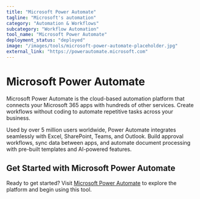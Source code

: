 ```yaml
---
title: "Microsoft Power Automate"
tagline: "Microsoft's automation"
category: "Automation & Workflows"
subcategory: "Workflow Automation"
tool_name: "Microsoft Power Automate"
deployment_status: "deployed"
image: "/images/tools/microsoft-power-automate-placeholder.jpg"
external_link: "https://powerautomate.microsoft.com"
---
```


# Microsoft Power Automate

Microsoft Power Automate is the cloud-based automation platform that connects your Microsoft 365 apps with hundreds of other services. Create workflows without coding to automate repetitive tasks across your business.

Used by over 5 million users worldwide, Power Automate integrates seamlessly with Excel, SharePoint, Teams, and Outlook. Build approval workflows, sync data between apps, and automate document processing with pre-built templates and AI-powered features.

## Get Started with Microsoft Power Automate

Ready to get started? Visit [Microsoft Power Automate](https://powerautomate.microsoft.com) to explore the platform and begin using this tool.